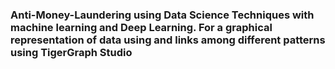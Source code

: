 ### Anti-Money-Laundering using Data Science Techniques with machine learning and Deep Learning. For a graphical representation of data using and links among different patterns using TigerGraph Studio
